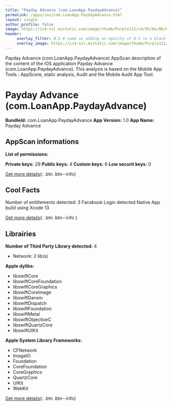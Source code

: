 ```yaml
---
title: "Payday Advance (com.LoanApp.PaydayAdvance)"
permalink: /apps/ios/com.LoanApp.PaydayAdvance.html
layout: single
author_profile: false
image: https://is4-ssl.mzstatic.com/image/thumb/Purple112/v4/65/0a/06/650a06eb-2daf-0f9c-3ed8-fbefebe8a074/AppIcon-0-0-1x_U007emarketing-0-0-0-7-0-0-sRGB-0-0-0-GLES2_U002c0-512MB-85-220-0-0.png/512x512bb.jpg
header: 
     overlay_filter: 0.5 # same as adding an opacity of 0.5 to a black background
     overlay_image: https://is4-ssl.mzstatic.com/image/thumb/Purple112/v4/65/0a/06/650a06eb-2daf-0f9c-3ed8-fbefebe8a074/AppIcon-0-0-1x_U007emarketing-0-0-0-7-0-0-sRGB-0-0-0-GLES2_U002c0-512MB-85-220-0-0.png/512x512bb.jpg
---
```

Payday Advance (com.LoanApp.PaydayAdvance) AppScan description of the content of the iOS application Payday Advance (com.LoanApp.PaydayAdvance). This analysis is based on the Mobile App Tools : AppScore, static analysis, Audit and the Mobile Audit App Tool.

# Payday Advance (com.LoanApp.PaydayAdvance)

**BundleId:** com.LoanApp.PaydayAdvance
**App Version:** 1.0
**App Name:** Payday Advance


## AppScan informations 

**List of permissions:** 
  
  
**Private keys:** 29
**Public keys:** 4
**Custom keys:** 6
**Low securit keys:** 0
  
[Get more details](/pricing.html){: .btn .btn--info}

## Cool Facts

Number of entitlements detected: 3
Facebook Login detected
Native App
build using Xcode 13
  
[Get more details](/pricing.html){: .btn .btn--info }

## Librairies 
**Number of Third Party Library detected:** 4
- Network: 2 lib(s)


**Apple dylibs:**
- libswiftCore
- libswiftCoreFoundation
- libswiftCoreGraphics
- libswiftCoreImage
- libswiftDarwin
- libswiftDispatch
- libswiftFoundation
- libswiftMetal
- libswiftObjectiveC
- libswiftQuartzCore
- libswiftUIKit


**Apple System Library Frameworks:**
- CFNetwork
- ImageIO
- Foundation
- CoreFoundation
- CoreGraphics
- QuartzCore
- UIKit
- WebKit


  
[Get more details](/pricing.html){: .btn .btn--info}

